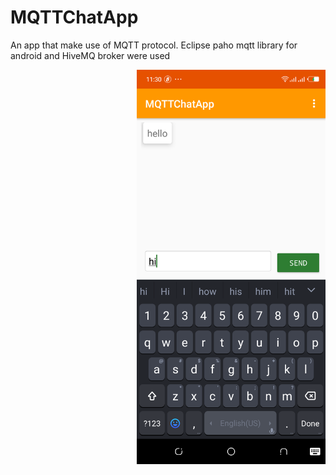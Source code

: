 # MQTTChatApp
An app that make use of MQTT protocol. Eclipse paho mqtt library for android and HiveMQ broker were used

<img src="screenshots/screen.png" alt="home" width="60%" align="right" /> 
